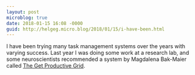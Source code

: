 ```yaml
---
layout: post
microblog: true
date: 2018-01-15 16:08 -0000
guid: http://helgeg.micro.blog/2018/01/15/i-have-been.html
---
```

I have been trying many task management systems over the years with varying success. Last year I was doing some work at a research lab, and some neuroscientists recommended a system by Magdalena Bak-Maier called [The Get Productive Grid](https://www.amazon.com/Get-Productive-Grid-work-life-balance/dp/0993525202/ref=sr_1_1_twi_pap_2?ie=UTF8&qid=1516032079&sr=8-1&keywords=magdalena+bak-maier). 
